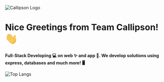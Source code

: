 <img src="https://cdn.shopify.com/s/files/1/0655/5087/6900/files/B70C6418-4EC0-44C0-8485-F22BBEC44718.png?v=1690015274" alt="Callipson Logo" border="0"  />


# Nice Greetings from Team Callipson! <img src="./wave.gif" height="40px">
<p><strong>Full-Stack Developing 💻 on web ✨ and app 📲. We develop solutions using express, databases and much more! 🖥️</strong></p>

![Top Langs](https://github-readme-stats.vercel.app/api/top-langs/?username=calipsow&layout=compact)
<br />
<br />
